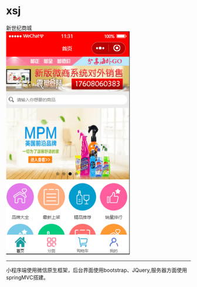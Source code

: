 # xsj
新世纪商城
<br>
![image](https://github.com/Teears/notes/blob/master/images/xsj/xsj1.png?raw=true)
*****
小程序端使用微信原生框架，后台界面使用bootstrap、JQuery,服务器方面使用springMVC搭建。
